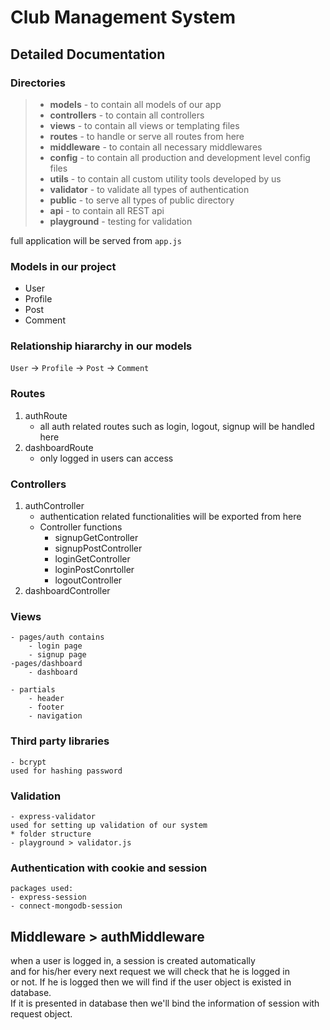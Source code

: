 # Club Management System

## Detailed Documentation

### Directories

> - **models** - to contain all models of our app
> - **controllers** - to contain all controllers
> - **views** - to contain all views or templating files
> - **routes** - to handle or serve all routes from here
> - **middleware** - to contain all necessary middlewares
> - **config** - to contain all production and development level config files
> - **utils** - to contain all custom utility tools developed by us
> - **validator** - to validate all types of authentication
> - **public** - to serve all types of public directory
> - **api** - to contain all REST api
> - **playground** - testing for validation

full application will be served from `app.js`

### Models in our project

- User
- Profile
- Post
- Comment

### Relationship hiararchy in our models

`User` -> `Profile` -> `Post` -> `Comment`

### Routes

1. authRoute
   - all auth related routes such as login, logout, signup will be handled here
2. dashboardRoute
   - only logged in users can access

### Controllers

1. authController
   - authentication related functionalities will be exported from here
   - Controller functions
     - signupGetController
     - signupPostController
     - loginGetController
     - loginPostConrtoller
     - logoutController
2. dashboardController

### Views

    - pages/auth contains
        - login page
        - signup page
    -pages/dashboard
        - dashboard

    - partials
        - header
        - footer
        - navigation

### Third party libraries

    - bcrypt
    used for hashing password

### Validation

    - express-validator
    used for setting up validation of our system
    * folder structure
    - playground > validator.js

### Authentication with cookie and session

    packages used:
    - express-session
    - connect-mongodb-session

## Middleware > authMiddleware

when a user is logged in, a session is created automatically  
and for his/her every next request we will check that he is logged in  
or not. If he is logged then we will find if the user object is existed in database.  
If it is presented in database then we'll bind the information of session with request object.
